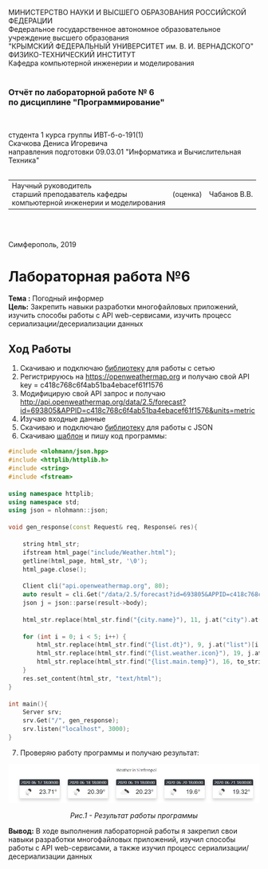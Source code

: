 МИНИСТЕРСТВО НАУКИ  И ВЫСШЕГО ОБРАЗОВАНИЯ РОССИЙСКОЙ ФЕДЕРАЦИИ  
Федеральное государственное автономное образовательное учреждение высшего образования  
"КРЫМСКИЙ ФЕДЕРАЛЬНЫЙ УНИВЕРСИТЕТ им. В. И. ВЕРНАДСКОГО"  
ФИЗИКО-ТЕХНИЧЕСКИЙ ИНСТИТУТ  
Кафедра компьютерной инженерии и моделирования
<br/><br/>

### Отчёт по лабораторной работе № 6<br/> по дисциплине "Программирование"
<br/>

студента 1 курса группы ИВТ-б-о-191(1)  
Скачкова Дениса Игоревича  
направления подготовки 09.03.01 "Информатика и Вычислительная Техника"  
<br/>

<table>
<tr><td>Научный руководитель<br/> старший преподаватель кафедры<br/> компьютерной инженерии и моделирования</td>
<td>(оценка)</td>
<td>Чабанов В.В.</td>
</tr>
</table>
<br/><br/>

Симферополь, 2019





# Лабораторная работа №6
**Тема :** Погодный информер  
**Цель:** Закрепить навыки разработки многофайловых приложений, изучить способы работы с API web-сервисами, изучить процесс сериализации/десериализации данных    

## **Ход Работы**
1. Скачиваю и подключаю <a  href="https://github.com/yhirose/cpp-httplib"> библиотеку</a> для работы с сетью  
2. Регистрируюсь на https://openweathermap.org и получаю свой API key = c418c768c6f4ab51ba4ebacef61f1576
3. Модифицирую свой API запрос и получаю   
http://api.openweathermap.org/data/2.5/forecast?id=693805&APPID=c418c768c6f4ab51ba4ebacef61f1576&units=metric
4. Изучаю входные данные
5. Скачиваю и подключаю <a  href="https://github.com/nlohmann/json"> библиотеку</a> для работы с JSON
6. Скачиваю <a  href="https://neroid.ru/wp-content/uploads/2020/02/informer_template.html"> шаблон</a> и пишу код программы:
```c++
#include <nlohmann/json.hpp>
#include <httplib/httplib.h>
#include <string>
#include <fstream>

using namespace httplib;
using namespace std;
using json = nlohmann::json;

void gen_response(const Request& req, Response& res){

    string html_str;
    ifstream html_page("include/Weather.html");
    getline(html_page, html_str, '\0');
    html_page.close();

    Client cli("api.openweathermap.org", 80);
    auto result = cli.Get("/data/2.5/forecast?id=693805&APPID=c418c768c6f4ab51ba4ebacef61f1576&units=metric");
    json j = json::parse(result->body);

    html_str.replace(html_str.find("{city.name}"), 11, j.at("city").at("name"));

    for (int i = 0; i < 5; i++) {
        html_str.replace(html_str.find("{list.dt}"), 9, j.at("list")[i * 8].at("dt_txt"));
        html_str.replace(html_str.find("{list.weather.icon}"), 19, j.at("list")[i * 8].at("weather")[0].at("icon"));
        html_str.replace(html_str.find("{list.main.temp}"), 16, to_string(j.at("list")[i * 8].at("main").at("temp")));
    }
    res.set_content(html_str, "text/html");
}

int main(){
    Server srv;
    srv.Get("/", gen_response);
    srv.listen("localhost", 3000);
}
```
7. Проверяю работу программы и получаю результат:
<p align="center"><img src="https://github.com/JustForUniversity/Programming-Lab/blob/master/lr%236/screenshots/%D0%A0%D0%B8%D1%81.%201%20-%20%D0%A0%D0%B5%D0%B7%D1%83%D0%BB%D1%8C%D1%82%D0%B0%D1%82%20%D1%80%D0%B0%D0%B1%D0%BE%D1%82%D1%8B%20%D0%BF%D1%80%D0%BE%D0%B3%D1%80%D0%B0%D0%BC%D0%BC%D1%8B.JPG" alt=""></p>
<p align="center"><i>Рис.1 - Результат работы программы</i></p>

**Вывод:** В ходе выполнения лабораторной работы я закрепил свои навыки разработки многофайловых приложений, изучил способы работы с API web-сервисами, а также изучил процесс сериализации/десериализации данных
